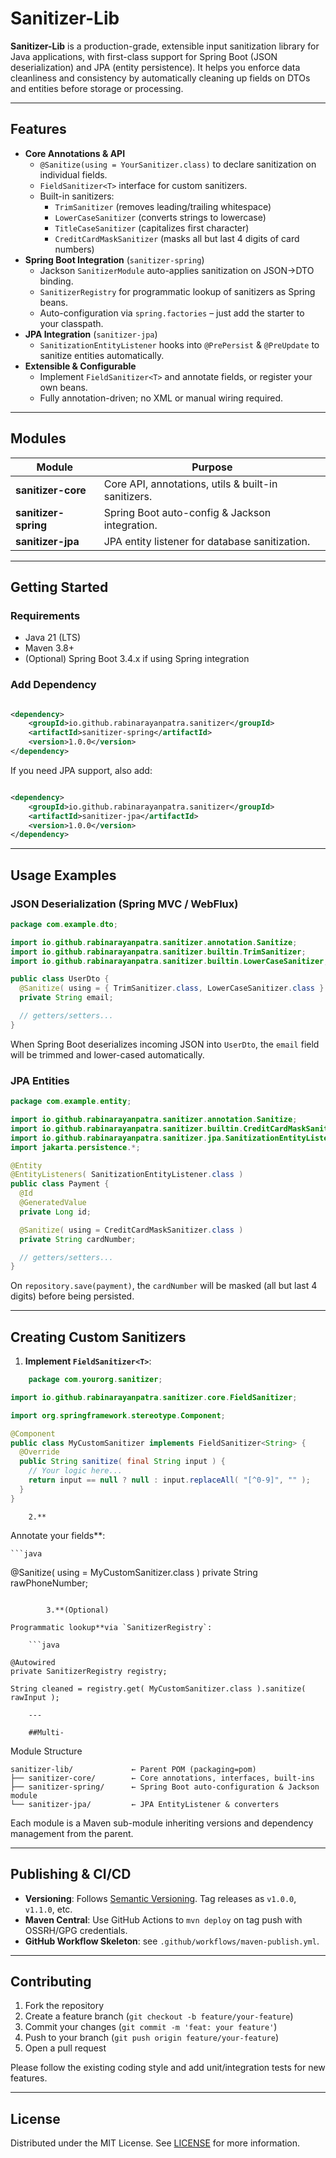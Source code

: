 # Sanitizer-Lib

**Sanitizer-Lib** is a production-grade, extensible input sanitization library for Java applications, with first-class
support for Spring Boot (JSON deserialization) and JPA (entity persistence). It helps you enforce data cleanliness and
consistency by automatically cleaning up fields on DTOs and entities before storage or processing.

---

## Features

- **Core Annotations & API**
    - `@Sanitize(using = YourSanitizer.class)` to declare sanitization on individual fields.
    - `FieldSanitizer<T>` interface for custom sanitizers.
    - Built-in sanitizers:
        - `TrimSanitizer` (removes leading/trailing whitespace)
        - `LowerCaseSanitizer` (converts strings to lowercase)
        - `TitleCaseSanitizer` (capitalizes first character)
        - `CreditCardMaskSanitizer` (masks all but last 4 digits of card numbers)
- **Spring Boot Integration** (`sanitizer-spring`)
    - Jackson `SanitizerModule` auto-applies sanitization on JSON→DTO binding.
    - `SanitizerRegistry` for programmatic lookup of sanitizers as Spring beans.
    - Auto-configuration via `spring.factories` – just add the starter to your classpath.
- **JPA Integration** (`sanitizer-jpa`)
    - `SanitizationEntityListener` hooks into `@PrePersist` & `@PreUpdate` to sanitize entities automatically.
- **Extensible & Configurable**
    - Implement `FieldSanitizer<T>` and annotate fields, or register your own beans.
    - Fully annotation-driven; no XML or manual wiring required.

---

## Modules

| Module               | Purpose                                             |
|----------------------|-----------------------------------------------------|
| **sanitizer-core**   | Core API, annotations, utils & built-in sanitizers. |
| **sanitizer-spring** | Spring Boot auto-config & Jackson integration.      |
| **sanitizer-jpa**    | JPA entity listener for database sanitization.      |

---

## Getting Started

### Requirements

- Java 21 (LTS)
- Maven 3.8+
- (Optional) Spring Boot 3.4.x if using Spring integration

### Add Dependency

```xml

<dependency>
    <groupId>io.github.rabinarayanpatra.sanitizer</groupId>
    <artifactId>sanitizer-spring</artifactId>
    <version>1.0.0</version>
</dependency>
```

If you need JPA support, also add:

```xml

<dependency>
    <groupId>io.github.rabinarayanpatra.sanitizer</groupId>
    <artifactId>sanitizer-jpa</artifactId>
    <version>1.0.0</version>
</dependency>
```

---

## Usage Examples

### JSON Deserialization (Spring MVC / WebFlux)

```java
package com.example.dto;

import io.github.rabinarayanpatra.sanitizer.annotation.Sanitize;
import io.github.rabinarayanpatra.sanitizer.builtin.TrimSanitizer;
import io.github.rabinarayanpatra.sanitizer.builtin.LowerCaseSanitizer;

public class UserDto {
  @Sanitize( using = { TrimSanitizer.class, LowerCaseSanitizer.class } )
  private String email;

  // getters/setters...
}
```

When Spring Boot deserializes incoming JSON into `UserDto`, the `email` field will be trimmed and lower-cased
automatically.

### JPA Entities

```java
package com.example.entity;

import io.github.rabinarayanpatra.sanitizer.annotation.Sanitize;
import io.github.rabinarayanpatra.sanitizer.builtin.CreditCardMaskSanitizer;
import io.github.rabinarayanpatra.sanitizer.jpa.SanitizationEntityListener;
import jakarta.persistence.*;

@Entity
@EntityListeners( SanitizationEntityListener.class )
public class Payment {
  @Id
  @GeneratedValue
  private Long id;

  @Sanitize( using = CreditCardMaskSanitizer.class )
  private String cardNumber;

  // getters/setters...
}
```

On `repository.save(payment)`, the `cardNumber` will be masked (all but last 4 digits) before being persisted.

---

## Creating Custom Sanitizers

1. **Implement `FieldSanitizer<T>`**:

```java
    package com.yourorg.sanitizer;

import io.github.rabinarayanpatra.sanitizer.core.FieldSanitizer;

import org.springframework.stereotype.Component;

@Component
public class MyCustomSanitizer implements FieldSanitizer<String> {
  @Override
  public String sanitize( final String input ) {
    // Your logic here...
    return input == null ? null : input.replaceAll( "[^0-9]", "" );
  }
}
```

        2.**

Annotate your
fields**:

    ```java

@Sanitize( using = MyCustomSanitizer.class )
private String rawPhoneNumber;

```

        3.**(Optional)

Programmatic lookup**via `SanitizerRegistry`:

    ```java

@Autowired
private SanitizerRegistry registry;

String cleaned = registry.get( MyCustomSanitizer.class ).sanitize( rawInput );
```

        ---

        ##Multi-

Module Structure

```
sanitizer-lib/             ← Parent POM (packaging=pom)
├── sanitizer-core/        ← Core annotations, interfaces, built-ins
├── sanitizer-spring/      ← Spring Boot auto-configuration & Jackson module
└── sanitizer-jpa/         ← JPA EntityListener & converters
```

Each module is a Maven sub-module inheriting versions and dependency management from the parent.

---

## Publishing & CI/CD

- **Versioning**: Follows [Semantic Versioning](https://semver.org/). Tag releases as `v1.0.0`, `v1.1.0`, etc.
- **Maven Central**: Use GitHub Actions to `mvn deploy` on tag push with OSSRH/GPG credentials.
- **GitHub Workflow Skeleton**: see `.github/workflows/maven-publish.yml`.

---

## Contributing

1. Fork the repository
2. Create a feature branch (`git checkout -b feature/your-feature`)
3. Commit your changes (`git commit -m 'feat: your feature'`)
4. Push to your branch (`git push origin feature/your-feature`)
5. Open a pull request

Please follow the existing coding style and add unit/integration tests for new features.

---

## License

Distributed under the MIT License. See [LICENSE](LICENSE) for more information.
